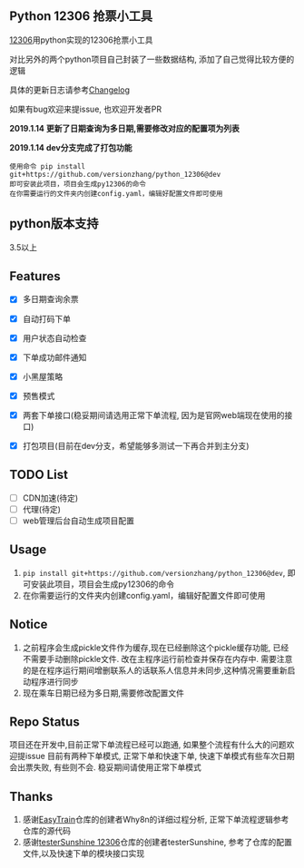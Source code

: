 Python 12306 抢票小工具
-----------------

[12306](http://www.12306.cn/)用python实现的12306抢票小工具

对比另外的两个python项目自己封装了一些数据结构, 添加了自己觉得比较方便的逻辑

具体的更新日志请参考[Changelog](/Changelog.md)

如果有bug欢迎来提issue, 也欢迎开发者PR

**2019.1.14 更新了日期查询为多日期,需要修改对应的配置项为列表**

**2019.1.14 dev分支完成了打包功能**

```
使用命令 pip install git+https://github.com/versionzhang/python_12306@dev
即可安装此项目，项目会生成py12306的命令
在你需要运行的文件夹内创建config.yaml，编辑好配置文件即可使用
```

## python版本支持

3.5以上

## Features

- [x] 多日期查询余票
- [x] 自动打码下单
- [x] 用户状态自动检查
- [x] 下单成功邮件通知
- [x] 小黑屋策略
- [x] 预售模式
- [x] 两套下单接口(稳妥期间请选用正常下单流程, 因为是官网web端现在使用的接口)
- [x] 打包项目(目前在dev分支，希望能够多测试一下再合并到主分支)


## TODO List

- [ ] CDN加速(待定)
- [ ] 代理(待定)
- [ ] web管理后台自动生成项目配置

## Usage

1. `pip install git+https://github.com/versionzhang/python_12306@dev`, 即可安装此项目，项目会生成py12306的命令
2. 在你需要运行的文件夹内创建config.yaml，编辑好配置文件即可使用

## Notice
1. 之前程序会生成pickle文件作为缓存,现在已经删除这个pickle缓存功能, 已经不需要手动删除pickle文件. 改在主程序运行前检查并保存在内存中. 需要注意的是在程序运行期间增删联系人的话联系人信息并未同步,这种情况需要重新启动程序进行同步
2. 现在乘车日期已经为多日期,需要修改配置文件

## Repo Status
项目还在开发中,目前正常下单流程已经可以跑通, 如果整个流程有什么大的问题欢迎提issue
目前有两种下单模式, 正常下单和快速下单, 快速下单模式有些车次日期会出票失败, 有些则不会. 稳妥期间请使用正常下单模式

## Thanks

1. 感谢[EasyTrain](https://github.com/Why8n/EasyTrain)仓库的创建者Why8n的详细过程分析, 正常下单流程逻辑参考仓库的源代码
2. 感谢[testerSunshine 12306](https://github.com/testerSunshine/12306)仓库的创建者testerSunshine, 参考了仓库的配置文件,以及快速下单的模块接口实现
